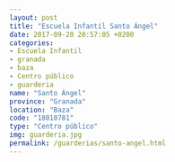```yaml
---
layout: post
title: "Escuela Infantil Santo Ángel"
date: 2017-09-20 20:57:05 +0200
categories:
- Escuela Infantil
- granada
- baza
- Centro público
- guarderia
name: "Santo Ángel"
province: "Granada"
location: "Baza"
code: "18010781"
type: "Centro público"
img: guarderia.jpg
permalink: /guarderias/santo-angel.html
---
```

